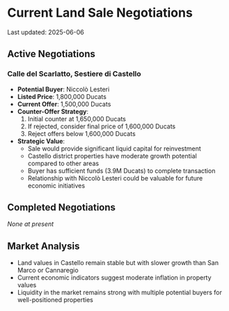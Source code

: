 # Current Land Sale Negotiations
Last updated: 2025-06-06

## Active Negotiations

### Calle del Scarlatto, Sestiere di Castello
- **Potential Buyer**: Niccolò Lesteri
- **Listed Price**: 1,800,000 Ducats
- **Current Offer**: 1,500,000 Ducats
- **Counter-Offer Strategy**: 
  1. Initial counter at 1,650,000 Ducats
  2. If rejected, consider final price of 1,600,000 Ducats
  3. Reject offers below 1,600,000 Ducats
- **Strategic Value**: 
  - Sale would provide significant liquid capital for reinvestment
  - Castello district properties have moderate growth potential compared to other areas
  - Buyer has sufficient funds (3.9M Ducats) to complete transaction
  - Relationship with Niccolò Lesteri could be valuable for future economic initiatives

## Completed Negotiations
*None at present*

## Market Analysis
- Land values in Castello remain stable but with slower growth than San Marco or Cannaregio
- Current economic indicators suggest moderate inflation in property values
- Liquidity in the market remains strong with multiple potential buyers for well-positioned properties
